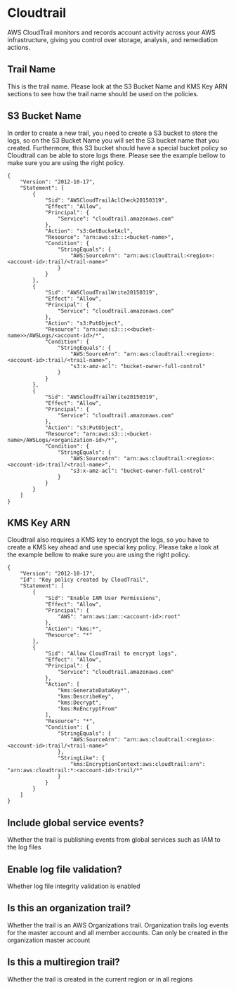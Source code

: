 # Cloudtrail

AWS CloudTrail monitors and records account activity across your AWS infrastructure, giving you control over storage, analysis, and remediation actions.

## Trail Name

This is the trail name. Please look at the S3 Bucket Name and KMS Key ARN sections to see how the trail name should be used on the policies. 

## S3 Bucket Name

In order to create a new trail, you need to create a S3 bucket to store the logs, so on the S3 Bucket Name you will set the S3 bucket name that you created.
Furthermore, this S3 bucket should have a special bucket policy so Cloudtrail can be able to store logs there. Please see the example bellow to make sure you are using the right policy.

```
{
    "Version": "2012-10-17",
    "Statement": [
        {
            "Sid": "AWSCloudTrailAclCheck20150319",
            "Effect": "Allow",
            "Principal": {
                "Service": "cloudtrail.amazonaws.com"
            },
            "Action": "s3:GetBucketAcl",
            "Resource": "arn:aws:s3:::<bucket-name>",
            "Condition": {
                "StringEquals": {
                    "AWS:SourceArn": "arn:aws:cloudtrail:<region>:<account-id>:trail/<trail-name>"
                }
            }
        },
        {
            "Sid": "AWSCloudTrailWrite20150319",
            "Effect": "Allow",
            "Principal": {
                "Service": "cloudtrail.amazonaws.com"
            },
            "Action": "s3:PutObject",
            "Resource": "arn:aws:s3:::<<bucket-name>>/AWSLogs/<account-id>/*",
            "Condition": {
                "StringEquals": {
                    "AWS:SourceArn": "arn:aws:cloudtrail:<region>:<account-id>:trail/<trail-name>",
                    "s3:x-amz-acl": "bucket-owner-full-control"
                }
            }
        },
        {
            "Sid": "AWSCloudTrailWrite20150319",
            "Effect": "Allow",
            "Principal": {
                "Service": "cloudtrail.amazonaws.com"
            },
            "Action": "s3:PutObject",
            "Resource": "arn:aws:s3:::<bucket-name>/AWSLogs/<organization-id>/*",
            "Condition": {
                "StringEquals": {
                    "AWS:SourceArn": "arn:aws:cloudtrail:<region>:<account-id>:trail/<trail-name>",
                    "s3:x-amz-acl": "bucket-owner-full-control"
                }
            }
        }
    ]
}
```

## KMS Key ARN

Cloudtrail also requires a KMS key to encrypt the logs, so you have to create a KMS key ahead and use special key policy. Please take a look at the example bellow to make sure you are using the right policy.

```
{
    "Version": "2012-10-17",
    "Id": "Key policy created by CloudTrail",
    "Statement": [
        {
            "Sid": "Enable IAM User Permissions",
            "Effect": "Allow",
            "Principal": {
                "AWS": "arn:aws:iam::<account-id>:root"
            },
            "Action": "kms:*",
            "Resource": "*"
        },
        {
            "Sid": "Allow CloudTrail to encrypt logs",
            "Effect": "Allow",
            "Principal": {
                "Service": "cloudtrail.amazonaws.com"
            },
            "Action": [
                "kms:GenerateDataKey*",
                "kms:DescribeKey",
                "kms:Decrypt",
                "kms:ReEncryptFrom"
            ],
            "Resource": "*",
            "Condition": {
                "StringEquals": {
                    "AWS:SourceArn": "arn:aws:cloudtrail:<region>:<account-id>:trail/<trail-name>"
                },
                "StringLike": {
                    "kms:EncryptionContext:aws:cloudtrail:arn": "arn:aws:cloudtrail:*:<account-id>:trail/*"
                }
            }
        }
    ]
}
```

## Include global service events?

Whether the trail is publishing events from global services such as IAM to the log files

## Enable log file validation?

Whether log file integrity validation is enabled

## Is this an organization trail?

Whether the trail is an AWS Organizations trail. Organization trails log events for the master account and all member accounts. Can only be created in the organization master account

## Is this a multiregion trail?

Whether the trail is created in the current region or in all regions